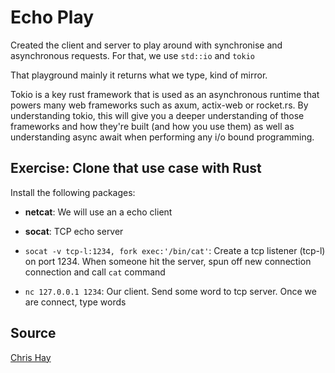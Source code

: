 # Echo Play

Created the client and server to play around with synchronise and asynchronous requests.
For that, we use `std::io` and `tokio`

That playground mainly it returns what we type, kind of mirror.

Tokio is a key rust framework that is used as an asynchronous runtime that powers many web frameworks such as axum, actix-web or rocket.rs.
By understanding tokio, this will give you a deeper understanding of those frameworks and how they're built (and how you use them) as well as understanding async await when performing any i/o bound programming.

## Exercise: Clone that use case with Rust

Install the following packages:

- __netcat__: We will use an a echo client
- __socat__: TCP echo server

- `socat -v tcp-l:1234, fork exec:'/bin/cat'`: Create a tcp listener (tcp-l) on port 1234.
When someone hit the server, spun off new connection connection and call `cat` command
- `nc 127.0.0.1 1234`: Our client. Send some word to tcp server. Once we are connect, type words

## Source

[Chris Hay](https://www.youtube.com/watch?v=DJzgUmH30h8)
